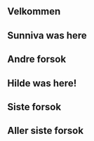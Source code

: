 ## Velkommen 
## Sunniva was here
## Andre forsok
## Hilde was here!
## Siste forsok
## Aller siste forsok